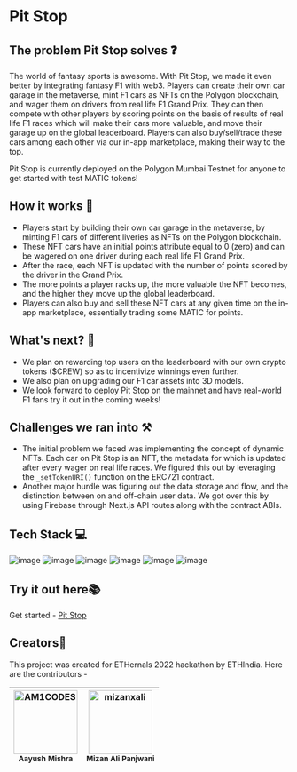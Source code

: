 # Pit Stop

## The problem Pit Stop solves ❓
The world of fantasy sports is awesome. With Pit Stop, we made it even better by integrating fantasy F1 with web3. Players can create their own car garage in the metaverse, mint F1 cars as NFTs on the Polygon blockchain, and wager them on drivers from real life F1 Grand Prix. They can then compete with other players by scoring points on the basis of results of real life F1 races which will make their cars more valuable, and move their garage up on the global leaderboard. Players can also buy/sell/trade these cars among each other via our in-app marketplace, making their way to the top.

Pit Stop is currently deployed on the Polygon Mumbai Testnet for anyone to get started with test MATIC tokens!

## How it works 🚀
- Players start by building their own car garage in the metaverse, by minting F1 cars of different liveries as NFTs on the Polygon blockchain.
- These NFT cars have an initial points attribute equal to 0 (zero) and can be wagered on one driver during each real life F1 Grand Prix.
- After the race, each NFT is updated with the number of points scored by the driver in the Grand Prix.
- The more points a player racks up, the more valuable the NFT becomes, and the higher they move up the global leaderboard.
- Players can also buy and sell these NFT cars at any given time on the in-app marketplace, essentially trading some MATIC for points.

## What's next? 🎯
- We plan on rewarding top users on the leaderboard with our own crypto tokens ($CREW) so as to incentivize winnings even further.
- We also plan on upgrading our F1 car assets into 3D models.
- We look forward to deploy Pit Stop on the mainnet and have real-world F1 fans try it out in the coming weeks!

## Challenges we ran into ⚒️
- The initial problem we faced was implementing the concept of dynamic NFTs. Each car on Pit Stop is an NFT, the metadata for which is updated after every wager on real life races. We figured this out by leveraging the `_setTokenURI()` function on the ERC721 contract.
- Another major hurdle was figuring out the data storage and flow, and the distinction between on and off-chain user data. We got over this by using Firebase through Next.js API routes along with the contract ABIs.

## Tech Stack 💻
![image](https://img.shields.io/badge/next.js-000000?style=for-the-badge&logo=nextdotjs&logoColor=white)
![image](https://img.shields.io/badge/Figma-F24E1E?style=for-the-badge&logo=figma&logoColor=white)
![image](https://img.shields.io/badge/Solidity-e6e6e6?style=for-the-badge&logo=solidity&logoColor=black)
![image](https://img.shields.io/badge/Tailwind_CSS-38B2AC?style=for-the-badge&logo=tailwind-css&logoColor=white)
![image](https://img.shields.io/badge/firebase-ffca28?style=for-the-badge&logo=firebase&logoColor=black)
![image](https://img.shields.io/badge/Redux-593D88?style=for-the-badge&logo=redux&logoColor=white)

## Try it out here📚

Get started - [Pit Stop](https://pit-stop.vercel.app/)

## Creators👥

This project was created for ETHernals 2022 hackathon by ETHIndia. Here are the contributors -

| [<img alt="AM1CODES" src="https://avatars.githubusercontent.com/u/52394145?v=4" width="115"><br><sub>Aayush Mishra</sub>](https://github.com/AM1CODES) | [<img alt="mizanxali" src="https://avatars.githubusercontent.com/u/59915742?v=4" width="115"><br><sub>Mizan Ali Panjwani</sub>](https://github.com/mizanxali) |
| :----------------------------------------------------------------------------------------------------------------------------------------------------: | :-----------------------------------------------------------------------------------------------------------------------------------------------------------: |
